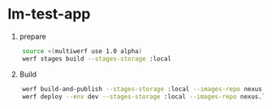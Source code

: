 # lm-test-app

1. prepare

``` bash
    source <(multiwerf use 1.0 alpha)
    werf stages build --stages-storage :local
```

2. Build

```bash
    werf build-and-publish --stages-storage :local --images-repo nexus.lm-edu.flant.ru/hv6 --tag-custom=1.0.0
    werf deploy --env dev --stages-storage :local --images-repo nexus.lm-edu.flant.ru/hv6 --tag-custom=1.0.0
```
